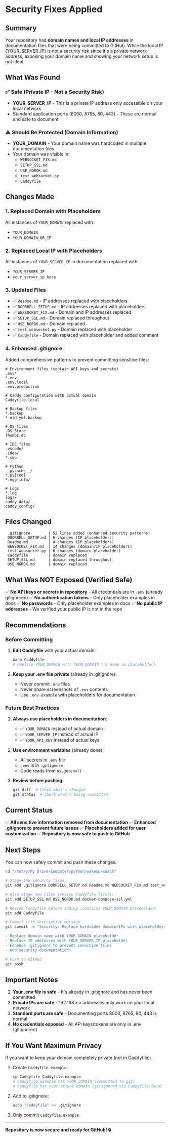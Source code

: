 # Security Fixes Applied

## Summary

Your repository had **domain names and local IP addresses** in documentation files that were being committed to GitHub. While the local IP (YOUR_SERVER_IP) is not a security risk since it's a private network address, exposing your domain name and showing your network setup is not ideal.

## What Was Found

### ✅ Safe (Private IP - Not a Security Risk)
- **YOUR_SERVER_IP** - This is a private IP address only accessible on your local network
- Standard application ports (8000, 8765, 80, 443) - These are normal and safe to document

### ⚠️ Should Be Protected (Domain Information)
- **YOUR_DOMAIN** - Your domain name was hardcoded in multiple documentation files
- Your domain was visible in:
  - `WEBSOCKET_FIX.md`
  - `SETUP_SSL.md`
  - `USE_NGROK.md`
  - `test_websocket.py`
  - `Caddyfile`

## Changes Made

### 1. Replaced Domain with Placeholders
All instances of `YOUR_DOMAIN` replaced with:
- `YOUR_DOMAIN`
- `YOUR_DOMAIN_OR_IP`

### 2. Replaced Local IP with Placeholders
All instances of `YOUR_SERVER_IP` in documentation replaced with:
- `YOUR_SERVER_IP`
- `your_server_ip_here`

### 3. Updated Files
- ✅ `Readme.md` - IP addresses replaced with placeholders
- ✅ `DOORBELL_SETUP.md` - IP addresses replaced with placeholders
- ✅ `WEBSOCKET_FIX.md` - Domain and IP addresses replaced
- ✅ `SETUP_SSL.md` - Domain replaced throughout
- ✅ `USE_NGROK.md` - Domain replaced
- ✅ `test_websocket.py` - Domain replaced with placeholder
- ✅ `Caddyfile` - Domain replaced with placeholder and added comment

### 4. Enhanced .gitignore
Added comprehensive patterns to prevent committing sensitive files:
```gitignore
# Environment files (contain API keys and secrets)
.env*
*.env
.env.local
.env.production

# Caddy configuration with actual domain
Caddyfile.local

# Backup files
*.backup
*-old.yml.backup

# OS files
.DS_Store
Thumbs.db

# IDE files
.vscode/
.idea/
*.swp

# Python
__pycache__/
*.py[cod]
*.egg-info/

# Logs
*.log
logs/
caddy_data/
caddy_config/
```

## Files Changed

```
 .gitignore        | 52 lines added (enhanced security patterns)
 DOORBELL_SETUP.md | 6 changes (IP placeholders)
 Readme.md         | 4 changes (IP placeholders)
 WEBSOCKET_FIX.md  | 14 changes (domain/IP placeholders)
 test_websocket.py | 6 changes (domain placeholder)
 Caddyfile         | domain replaced
 SETUP_SSL.md      | domain replaced throughout
 USE_NGROK.md      | domain replaced
```

## What Was NOT Exposed (Verified Safe)

✅ **No API keys or secrets in repository** - All credentials are in `.env` (already gitignored)
✅ **No authentication tokens** - Only placeholder examples in docs
✅ **No passwords** - Only placeholder examples in docs
✅ **No public IP addresses** - We verified your public IP is not in the repo

## Recommendations

### Before Committing
1. **Edit Caddyfile** with your actual domain:
   ```bash
   nano Caddyfile
   # Replace YOUR_DOMAIN with YOUR_DOMAIN (or keep as placeholder)
   ```

2. **Keep your .env file private** (already in .gitignore):
   - Never commit `.env` files
   - Never share screenshots of `.env` contents
   - Use `.env.example` with placeholders for documentation

### Future Best Practices

1. **Always use placeholders in documentation**:
   - ✅ `YOUR_DOMAIN` instead of actual domain
   - ✅ `YOUR_SERVER_IP` instead of actual IP
   - ✅ `YOUR_API_KEY` instead of actual keys

2. **Use environment variables** (already done):
   - All secrets in `.env` file
   - `.env` is in `.gitignore`
   - Code reads from `os.getenv()`

3. **Review before pushing**:
   ```bash
   git diff  # Check what's changed
   git status  # Check what's being committed
   ```

## Current Status

✅ **All sensitive information removed from documentation**
✅ **Enhanced .gitignore to prevent future issues**
✅ **Placeholders added for user customization**
✅ **Repository is now safe to push to GitHub**

## Next Steps

You can now safely commit and push these changes:

```bash
cd "/mnt/y/My Drive/Computer/python/wakeup-coach"

# Stage the security fixes
git add .gitignore DOORBELL_SETUP.md Readme.md WEBSOCKET_FIX.md test_websocket.py

# Also stage new files (review Caddyfile first!)
git add SETUP_SSL.md USE_NGROK.md docker-compose-ssl.yml

# Review Caddyfile before adding (contains YOUR_DOMAIN placeholder)
git add Caddyfile

# Commit with descriptive message
git commit -m "Security: Replace hardcoded domain/IPs with placeholders

- Replace domain name with YOUR_DOMAIN placeholder
- Replace IP addresses with YOUR_SERVER_IP placeholder
- Enhance .gitignore to prevent sensitive files
- Add security documentation"

# Push to GitHub
git push
```

## Important Notes

1. **Your .env file is safe** - It's already in .gitignore and has never been committed
2. **Private IPs are safe** - 192.168.x.x addresses only work on your local network
3. **Standard ports are safe** - Documenting ports 8000, 8765, 80, 443 is normal
4. **No credentials exposed** - All API keys/tokens are only in .env (gitignored)

## If You Want Maximum Privacy

If you want to keep your domain completely private (not in Caddyfile):

1. Create `Caddyfile.example`:
   ```bash
   cp Caddyfile Caddyfile.example
   # Caddyfile.example has YOUR_DOMAIN (committed to git)
   # Caddyfile has your actual domain (gitignored via Caddyfile.local pattern)
   ```

2. Add to .gitignore:
   ```bash
   echo "Caddyfile" >> .gitignore
   ```

3. Only commit `Caddyfile.example`

---

**Repository is now secure and ready for GitHub! 🔒**

